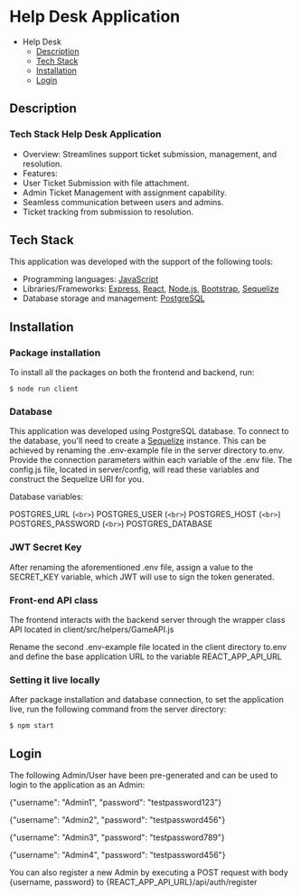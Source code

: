 

# Help Desk Application

- Help Desk
  - [Description](#description)
  - [Tech Stack](#tech-stack)
  - [Installation](#installation)
  - [Login](#login)


## Description

### Tech Stack Help Desk Application
- Overview: Streamlines support ticket submission, management, and resolution.
- Features:
 - User Ticket Submission with file attachment.
 - Admin Ticket Management with assignment capability.
 - Seamless communication between users and admins.
 - Ticket tracking from submission to resolution.

## Tech Stack

This application was developed with the support of the following tools:

- Programming languages: [JavaScript](https://www.javascript.com)
- Libraries/Frameworks: [Express](https://expressjs.com), [React](https://react.dev), [Node.js](https://nodejs.org/en), [Bootstrap](https://getbootstrap.com), [Sequelize](https://sequelize.org/docs/v6/getting-started/)
- Database storage and management: [PostgreSQL](https://www.postgresql.org)

## Installation

### Package installation

To install all the packages on both the frontend and backend, run:

```shell
$ node run client
```

### Database

This application was developed using PostgreSQL database. To connect to the database, you'll need to create a [Sequelize](https://sequelize.org/docs/v6/getting-started/) instance. This can be achieved by renaming the .env-example file in the server directory to.env. Provide the connection parameters within each variable of the .env file. The config.js file, located in server/config, will read these variables and construct the Sequelize URI for you.

Database variables:

POSTGRES_URL
 (`<br>`)
POSTGRES_USER
 (`<br>`)
POSTGRES_HOST
 (`<br>`)
POSTGRES_PASSWORD
 (`<br>`)
POSTGRES_DATABASE

### JWT Secret Key

After renaming the aforementioned .env file, assign a value to the SECRET_KEY variable, which JWT will use to sign the token generated.

### Front-end API class

The frontend interacts with the backend server through the wrapper class API located in client/src/helpers/GameAPI.js

Rename the second .env-example file located in the client directory to.env and define the base application URL to the variable REACT_APP_API_URL 

### Setting it live locally

After package installation and database connection, to set the application live, run the following command from the server directory: 

```shell
$ npm start
```

## Login

The following Admin/User have been pre-generated and can be used to login to the application as an Admin:

{"username": "Admin1", "password": "testpassword123"}

{"username": "Admin2", "password": "testpassword456"}

{"username": "Admin3", "password": "testpassword789"}

{"username": "Admin4", "password": "testpassword456"}

You can also register a new Admin  by executing a POST request with body {username, password} to {REACT_APP_API_URL}/api/auth/register

